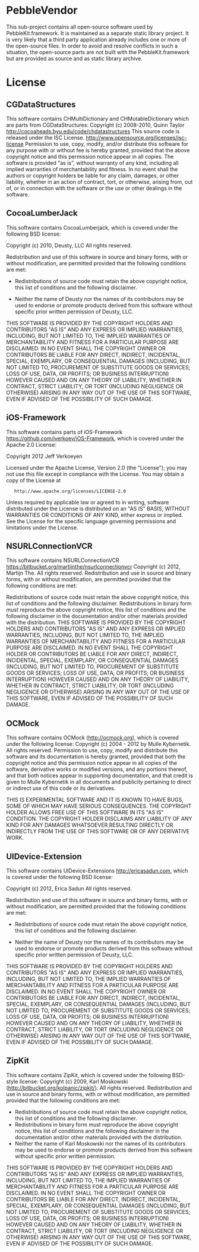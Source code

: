 PebbleVendor
===

This sub-project contains all open-source software used by PebbleKit.framework.
It is maintained as a separate static library project. It is very likely that a third party application already includes one or more of the open-source files. In order to avoid and resolve conflicts in such a situation, the open-source parts are not built with the PebbleKit.framework but are provided as source and as static library archive.

License
===

CGDataStructures
---

This software contains CHMultiDictionary and CHMutableDictionary which are parts from CGDataStructures:
Copyright (c) 2008-2010, Quinn Taylor <http://cocoaheads.byu.edu/code/chdatastructures>
This source code is released under the ISC License. <http://www.opensource.org/licenses/isc-license>
Permission to use, copy, modify, and/or distribute this software for any purpose with or without fee is hereby granted, provided that the above copyright notice and this permission notice appear in all copies.
The software is  provided "as is", without warranty of any kind, including all implied warranties of merchantability and fitness. In no event shall the authors or copyright holders be liable for any claim, damages, or other liability, whether in an action of contract, tort, or otherwise, arising from, out of, or in connection with the software or the use or other dealings in the software.

CocoaLumberJack
---

This software contains CocoaLumberjack, which is covered under the following BSD license:

Copyright (c) 2010, Deusty, LLC
All rights reserved.

Redistribution and use of this software in source and binary forms,
with or without modification, are permitted provided that the following conditions are met:

* Redistributions of source code must retain the above
  copyright notice, this list of conditions and the
  following disclaimer.

* Neither the name of Deusty nor the names of its
  contributors may be used to endorse or promote products
  derived from this software without specific prior
  written permission of Deusty, LLC.

THIS SOFTWARE IS PROVIDED BY THE COPYRIGHT HOLDERS AND CONTRIBUTORS "AS IS" AND ANY EXPRESS OR IMPLIED WARRANTIES, INCLUDING, BUT NOT LIMITED TO, THE IMPLIED WARRANTIES OF MERCHANTABILITY AND FITNESS FOR A PARTICULAR PURPOSE ARE DISCLAIMED. IN NO EVENT SHALL THE COPYRIGHT OWNER OR CONTRIBUTORS BE LIABLE FOR ANY DIRECT, INDIRECT, INCIDENTAL, SPECIAL, EXEMPLARY, OR CONSEQUENTIAL DAMAGES (INCLUDING, BUT NOT LIMITED TO, PROCUREMENT OF SUBSTITUTE GOODS OR SERVICES; LOSS OF USE, DATA, OR PROFITS; OR BUSINESS INTERRUPTION) HOWEVER CAUSED AND ON ANY THEORY OF LIABILITY, WHETHER IN CONTRACT, STRICT LIABILITY, OR TORT (INCLUDING NEGLIGENCE OR OTHERWISE) ARISING IN ANY WAY OUT OF THE USE OF THIS SOFTWARE, EVEN IF ADVISED OF THE POSSIBILITY OF SUCH DAMAGE.

iOS-Framework
---

This software contains parts of iOS-Framework <https://github.com/jverkoey/iOS-Framework>, which is covered under the Apache 2.0 License:

Copyright 2012 Jeff Verkoeyen

   Licensed under the Apache License, Version 2.0 (the "License");
   you may not use this file except in compliance with the License.
   You may obtain a copy of the License at

       http://www.apache.org/licenses/LICENSE-2.0

   Unless required by applicable law or agreed to in writing, software
   distributed under the License is distributed on an "AS IS" BASIS,
   WITHOUT WARRANTIES OR CONDITIONS OF ANY KIND, either express or implied.
   See the License for the specific language governing permissions and
   limitations under the License.


NSURLConnectionVCR
---

This software contains NSURLConnectionVCR <https://bitbucket.org/martijnthe/nsurlconnectionvcr>
Copyright (c) 2012, Martijn The. All rights reserved.
Redistribution and use in source and binary forms, with or without modification, are permitted provided that the following conditions are met:

Redistributions of source code must retain the above copyright notice, this list of conditions and the following disclaimer.
Redistributions in binary form must reproduce the above copyright notice, this list of conditions and the following disclaimer in the documentation and/or other materials provided with the distribution.
THIS SOFTWARE IS PROVIDED BY THE COPYRIGHT HOLDERS AND CONTRIBUTORS "AS IS" AND ANY EXPRESS OR IMPLIED WARRANTIES, INCLUDING, BUT NOT LIMITED TO, THE IMPLIED WARRANTIES OF MERCHANTABILITY AND FITNESS FOR A PARTICULAR PURPOSE ARE DISCLAIMED. IN NO EVENT SHALL THE COPYRIGHT HOLDER OR CONTRIBUTORS BE LIABLE FOR ANY DIRECT, INDIRECT, INCIDENTAL, SPECIAL, EXEMPLARY, OR CONSEQUENTIAL DAMAGES (INCLUDING, BUT NOT LIMITED TO, PROCUREMENT OF SUBSTITUTE GOODS OR SERVICES; LOSS OF USE, DATA, OR PROFITS; OR BUSINESS INTERRUPTION) HOWEVER CAUSED AND ON ANY THEORY OF LIABILITY, WHETHER IN CONTRACT, STRICT LIABILITY, OR TORT (INCLUDING NEGLIGENCE OR OTHERWISE) ARISING IN ANY WAY OUT OF THE USE OF THIS SOFTWARE, EVEN IF ADVISED OF THE POSSIBILITY OF SUCH DAMAGE.

OCMock
---

This software contains OCMock (http://ocmock.org), which is covered under the following license:
Copyright (c) 2004 - 2012 by Mulle Kybernetik. All rights reserved.
Permission to use, copy, modify and distribute this software and its documentation is hereby granted, provided that both the copyright notice and this permission notice appear in all copies of the software, derivative works or modified versions, and any portions thereof, and that both notices appear in supporting documentation, and that credit is given to Mulle Kybernetik in all documents and publicity pertaining to direct or indirect use of this code or its derivatives.

THIS IS EXPERIMENTAL SOFTWARE AND IT IS KNOWN TO HAVE BUGS, SOME OF WHICH MAY HAVE SERIOUS CONSEQUENCES. THE COPYRIGHT HOLDER ALLOWS FREE USE OF THIS SOFTWARE IN ITS "AS IS" CONDITION. THE COPYRIGHT HOLDER DISCLAIMS ANY LIABILITY OF ANY KIND FOR ANY DAMAGES WHATSOEVER RESULTING DIRECTLY OR INDIRECTLY FROM THE USE OF THIS SOFTWARE OR OF ANY DERIVATIVE WORK.

UIDevice-Extension
---

This software contains UIDevice-Extensions <http://ericasadun.com>, which is covered under the following BSD license:

Copyright (c) 2012, Erica Sadun
All rights reserved.

Redistribution and use of this software in source and binary forms,
with or without modification, are permitted provided that the following conditions are met:

* Redistributions of source code must retain the above
  copyright notice, this list of conditions and the
  following disclaimer.

* Neither the name of Deusty nor the names of its
  contributors may be used to endorse or promote products
  derived from this software without specific prior
  written permission of Deusty, LLC.

THIS SOFTWARE IS PROVIDED BY THE COPYRIGHT HOLDERS AND CONTRIBUTORS "AS IS" AND ANY EXPRESS OR IMPLIED WARRANTIES, INCLUDING, BUT NOT LIMITED TO, THE IMPLIED WARRANTIES OF MERCHANTABILITY AND FITNESS FOR A PARTICULAR PURPOSE ARE DISCLAIMED. IN NO EVENT SHALL THE COPYRIGHT OWNER OR CONTRIBUTORS BE LIABLE FOR ANY DIRECT, INDIRECT, INCIDENTAL, SPECIAL, EXEMPLARY, OR CONSEQUENTIAL DAMAGES (INCLUDING, BUT NOT LIMITED TO, PROCUREMENT OF SUBSTITUTE GOODS OR SERVICES; LOSS OF USE, DATA, OR PROFITS; OR BUSINESS INTERRUPTION) HOWEVER CAUSED AND ON ANY THEORY OF LIABILITY, WHETHER IN CONTRACT, STRICT LIABILITY, OR TORT (INCLUDING NEGLIGENCE OR OTHERWISE) ARISING IN ANY WAY OUT OF THE USE OF THIS SOFTWARE, EVEN IF ADVISED OF THE POSSIBILITY OF SUCH DAMAGE.

ZipKit
---

This software contains ZipKit, which is covered under the following BSD-style license:
Copyright (c) 2009, Karl Moskowski (http://bitbucket.org/kolpanic/zipkit/). All rights reserved.
Redistribution and use in source and binary forms, with or without modification, are permitted provided that the following conditions are met:

* Redistributions of source code must retain the above copyright notice, this list of conditions and the following disclaimer.
* Redistributions in binary form must reproduce the above copyright notice, this list of conditions and the following disclaimer in the documentation and/or other materials provided with the distribution.
* Neither the name of Karl Moskowski nor the names of its contributors may be used to endorse or promote products derived from this software without specific prior written permission.

THIS SOFTWARE IS PROVIDED BY THE COPYRIGHT HOLDERS AND CONTRIBUTORS "AS IS" AND ANY EXPRESS OR IMPLIED WARRANTIES, INCLUDING, BUT NOT LIMITED TO, THE IMPLIED WARRANTIES OF MERCHANTABILITY AND FITNESS FOR A PARTICULAR PURPOSE ARE DISCLAIMED. IN NO EVENT SHALL THE COPYRIGHT OWNER OR CONTRIBUTORS BE LIABLE FOR ANY DIRECT, INDIRECT, INCIDENTAL, SPECIAL, EXEMPLARY, OR CONSEQUENTIAL DAMAGES (INCLUDING, BUT NOT LIMITED TO, PROCUREMENT OF SUBSTITUTE GOODS OR SERVICES; LOSS OF USE, DATA, OR PROFITS; OR BUSINESS INTERRUPTION) HOWEVER CAUSED AND ON ANY THEORY OF LIABILITY, WHETHER IN CONTRACT, STRICT LIABILITY, OR TORT (INCLUDING NEGLIGENCE OR OTHERWISE) ARISING IN ANY WAY OUT OF THE USE OF THIS SOFTWARE, EVEN IF ADVISED OF THE POSSIBILITY OF SUCH DAMAGE.
